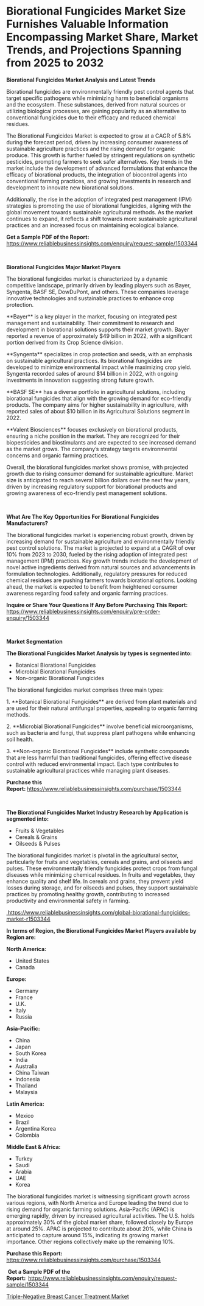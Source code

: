 <p><h1>Biorational Fungicides Market Size Furnishes Valuable Information Encompassing Market Share, Market Trends, and Projections Spanning from 2025 to 2032</h1></p><p><strong>Biorational Fungicides Market Analysis and Latest Trends</strong></p>
<p><p>Biorational fungicides are environmentally friendly pest control agents that target specific pathogens while minimizing harm to beneficial organisms and the ecosystem. These substances, derived from natural sources or utilizing biological processes, are gaining popularity as an alternative to conventional fungicides due to their efficacy and reduced chemical residues.</p><p>The Biorational Fungicides Market is expected to grow at a CAGR of 5.8% during the forecast period, driven by increasing consumer awareness of sustainable agriculture practices and the rising demand for organic produce. This growth is further fueled by stringent regulations on synthetic pesticides, prompting farmers to seek safer alternatives. Key trends in the market include the development of advanced formulations that enhance the efficacy of biorational products, the integration of biocontrol agents into conventional farming practices, and growing investments in research and development to innovate new biorational solutions.</p><p>Additionally, the rise in the adoption of integrated pest management (IPM) strategies is promoting the use of biorational fungicides, aligning with the global movement towards sustainable agricultural methods. As the market continues to expand, it reflects a shift towards more sustainable agricultural practices and an increased focus on maintaining ecological balance.</p></p>
<p><strong>Get a Sample PDF of the Report:&nbsp;</strong> <a href="https://www.reliablebusinessinsights.com/enquiry/request-sample/1503344?utm_campaign=3256&utm_medium=2&utm_source=Github&utm_content=ia&utm_term=23032025&utm_id=biorational-fungicides">https://www.reliablebusinessinsights.com/enquiry/request-sample/1503344</a></p>
<p>&nbsp;</p>
<p><strong>Biorational Fungicides Major Market Players</strong></p>
<p><p>The biorational fungicides market is characterized by a dynamic competitive landscape, primarily driven by leading players such as Bayer, Syngenta, BASF SE, DowDuPont, and others. These companies leverage innovative technologies and sustainable practices to enhance crop protection.</p><p>**Bayer** is a key player in the market, focusing on integrated pest management and sustainability. Their commitment to research and development in biorational solutions supports their market growth. Bayer reported a revenue of approximately $49 billion in 2022, with a significant portion derived from its Crop Science division.</p><p>**Syngenta** specializes in crop protection and seeds, with an emphasis on sustainable agricultural practices. Its biorational fungicides are developed to minimize environmental impact while maximizing crop yield. Syngenta recorded sales of around $14 billion in 2022, with ongoing investments in innovation suggesting strong future growth.</p><p>**BASF SE** has a diverse portfolio in agricultural solutions, including biorational fungicides that align with the growing demand for eco-friendly products. The company aims for higher sustainability in agriculture, with reported sales of about $10 billion in its Agricultural Solutions segment in 2022.</p><p>**Valent Biosciences** focuses exclusively on biorational products, ensuring a niche position in the market. They are recognized for their biopesticides and biostimulants and are expected to see increased demand as the market grows. The company’s strategy targets environmental concerns and organic farming practices.</p><p>Overall, the biorational fungicides market shows promise, with projected growth due to rising consumer demand for sustainable agriculture. Market size is anticipated to reach several billion dollars over the next few years, driven by increasing regulatory support for biorational products and growing awareness of eco-friendly pest management solutions.</p></p>
<p>&nbsp;</p>
<p><strong>What Are The Key Opportunities For Biorational Fungicides Manufacturers?</strong></p>
<p><p>The biorational fungicides market is experiencing robust growth, driven by increasing demand for sustainable agriculture and environmentally friendly pest control solutions. The market is projected to expand at a CAGR of over 10% from 2023 to 2030, fueled by the rising adoption of integrated pest management (IPM) practices. Key growth trends include the development of novel active ingredients derived from natural sources and advancements in formulation technologies. Additionally, regulatory pressures for reduced chemical residues are pushing farmers towards biorational options. Looking ahead, the market is expected to benefit from heightened consumer awareness regarding food safety and organic farming practices.</p></p>
<p><strong>Inquire or Share Your Questions If Any Before Purchasing This Report:</strong> <a href="https://www.reliablebusinessinsights.com/enquiry/pre-order-enquiry/1503344?utm_campaign=3256&utm_medium=2&utm_source=Github&utm_content=ia&utm_term=23032025&utm_id=biorational-fungicides">https://www.reliablebusinessinsights.com/enquiry/pre-order-enquiry/1503344</a></p>
<p>&nbsp;</p>
<p><strong>Market Segmentation</strong></p>
<p><strong>The Biorational Fungicides Market Analysis by types is segmented into:</strong></p>
<p><ul><li>Botanical Biorational Fungicides</li><li>Microbial Biorational Fungicides</li><li>Non-organic Biorational Fungicides</li></ul></p>
<p><p>The biorational fungicides market comprises three main types: </p><p>1. **Botanical Biorational Fungicides** are derived from plant materials and are used for their natural antifungal properties, appealing to organic farming methods. </p><p>2. **Microbial Biorational Fungicides** involve beneficial microorganisms, such as bacteria and fungi, that suppress plant pathogens while enhancing soil health. </p><p>3. **Non-organic Biorational Fungicides** include synthetic compounds that are less harmful than traditional fungicides, offering effective disease control with reduced environmental impact. Each type contributes to sustainable agricultural practices while managing plant diseases.</p></p>
<p><strong>Purchase this Report:&nbsp;</strong><a href="https://www.reliablebusinessinsights.com/purchase/1503344?utm_campaign=3256&utm_medium=2&utm_source=Github&utm_content=ia&utm_term=23032025&utm_id=biorational-fungicides">https://www.reliablebusinessinsights.com/purchase/1503344</a></p>
<p>&nbsp;</p>
<p><strong>The Biorational Fungicides Market Industry Research by Application is segmented into:</strong></p>
<p><ul><li>Fruits & Vegetables</li><li>Cereals & Grains</li><li>Oilseeds & Pulses</li></ul></p>
<p><p>The biorational fungicides market is pivotal in the agricultural sector, particularly for fruits and vegetables, cereals and grains, and oilseeds and pulses. These environmentally friendly fungicides protect crops from fungal diseases while minimizing chemical residues. In fruits and vegetables, they enhance quality and shelf life. In cereals and grains, they prevent yield losses during storage, and for oilseeds and pulses, they support sustainable practices by promoting healthy growth, contributing to increased productivity and environmental safety in farming.</p></p>
<p><a href="https://www.reliablebusinessinsights.com/global-biorational-fungicides-market-r1503344?utm_campaign=3256&utm_medium=2&utm_source=Github&utm_content=ia&utm_term=23032025&utm_id=biorational-fungicides">&nbsp;https://www.reliablebusinessinsights.com/global-biorational-fungicides-market-r1503344</a></p>
<p><strong>In terms of Region, the Biorational Fungicides Market Players available by Region are:</strong></p>
<p>
    <p> <strong> North America: </strong>
        <ul>
            <li>United States</li>
            <li>Canada</li>
        </ul>
        </p> 
    <p> <strong> Europe: </strong>
        <ul>
            <li>Germany</li>
            <li>France</li>
            <li>U.K.</li>
            <li>Italy</li>
            <li>Russia</li>
        </ul>
        </p> 
    <p> <strong> Asia-Pacific: </strong>
        <ul>
            <li>China</li>
            <li>Japan</li>
            <li>South Korea</li>
            <li>India</li>
            <li>Australia</li>
            <li>China Taiwan</li>
            <li>Indonesia</li>
            <li>Thailand</li>
            <li>Malaysia</li>
        </ul>
        </p> 
    <p> <strong> Latin America: </strong>
        <ul>
            <li>Mexico</li>
            <li>Brazil</li>
            <li>Argentina Korea</li>
            <li>Colombia</li>
        </ul>
        </p> 
    <p> <strong> Middle East & Africa: </strong>
        <ul>
            <li>Turkey</li>
            <li>Saudi</li>
            <li>Arabia</li>
            <li>UAE</li>
            <li>Korea</li>
        </ul>
    </p>
    </p>
<p><p>The biorational fungicides market is witnessing significant growth across various regions, with North America and Europe leading the trend due to rising demand for organic farming solutions. Asia-Pacific (APAC) is emerging rapidly, driven by increased agricultural activities. The U.S. holds approximately 30% of the global market share, followed closely by Europe at around 25%. APAC is projected to contribute about 20%, while China is anticipated to capture around 15%, indicating its growing market importance. Other regions collectively make up the remaining 10%.</p></p>
<p><strong>Purchase this Report: </strong><a href="https://www.reliablebusinessinsights.com/purchase/1503344?utm_campaign=3256&utm_medium=2&utm_source=Github&utm_content=ia&utm_term=23032025&utm_id=biorational-fungicides">https://www.reliablebusinessinsights.com/purchase/1503344</a></p>
<p>&nbsp;<strong>Get a Sample PDF of the Report:&nbsp;&nbsp;</strong><a href="https://www.reliablebusinessinsights.com/enquiry/request-sample/1503344?utm_campaign=3256&utm_medium=2&utm_source=Github&utm_content=ia&utm_term=23032025&utm_id=biorational-fungicides">https://www.reliablebusinessinsights.com/enquiry/request-sample/1503344</a></p>
<p><strong></strong></p>
<p><p><a href="https://github.com/tafuaraasswn/Market-Research-Report-List-1/blob/main/triple-negative-breast-cancer-treatment-market.md?utm_campaign=3256&utm_medium=2&utm_source=Github&utm_content=ia&utm_term=23032025&utm_id=biorational-fungicides">Triple-Negative Breast Cancer Treatment Market</a></p></p>